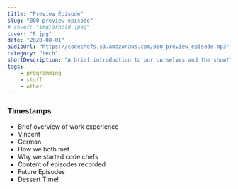 ```yaml
---
title: "Preview Episode"
slug: "000-preview-episode"
# cover: "img/arnold.jpeg"
cover: "8.jpg"
date: "2020-08-01"
audioUrl: "https://codechefs.s3.amazonaws.com/000_preview_episode.mp3"
category: "tech"
shortDescription: "A brief introduction to our ourselves and the show!"
tags:
    - programming
    - stuff
    - other
---
```


### Timestamps

- Brief overview of work experience
- Vincent
- German
- How we both met
- Why we started code chefs
- Content of episodes recorded
- Future Episodes
- Dessert Time!
